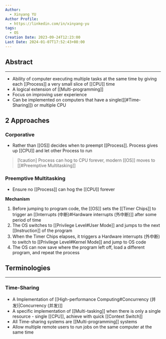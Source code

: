 ```yaml
---
Author:
  - Xinyang YU
Author Profile:
  - https://linkedin.com/in/xinyang-yu
tags:
  - OS
Creation Date: 2023-09-24T12:23:00
Last Date: 2024-01-07T17:52:43+08:00
---
```

## Abstract
---
- Ability of computer executing multiple tasks at the same time by giving each [[Process]] a very small slice of [[CPU]] time
- A logical extension of [[Multi-programming]]
- Focus on improving user experience 
- Can be implemented on computers that have a single([[#Time-Sharing]]) or multiple CPU

## 2 Approaches
### Corporative
- Rather than [[OS]] decides when to preempt [[Process]]. Process gives up [[CPU]] and let other Process to run
>[!caution] Process can hog to CPU forever, modern [[OS]] moves to [[#Preemptive Multitasking]]

### Preemptive Multitasking
- Ensure no [[Process]] can hog the [[CPU]] forever

**Mechanism**
1. Before jumping to program code, the [[OS]] sets the [[Timer Chips]] to trigger an [[Interrupts (中断)#Hardware interrupts (外中断)]] after some period of time
2. The OS switches to [[Privilege Level#User Mode]] and jumps to the next [[Instruction]] of the program
3. When the Timer Chips elapses, it triggers a Hardware interrupts (外中断) to switch to [[Privilege Level#Kernel Mode]] and jump to OS code
4. The OS can now save where the program left off, load a different program, and repeat the process

## Terminologies
---
### Time-Sharing
- A Implementation of [[High-performance Computing#Concurrency (并发)|Concurrency (并发)]]
- A specific implementation of [[Multi-tasking]] when there is only a single resource - single [[CPU]], achieve with quick [[Context Switch]]
- All Time-sharing systems are [[Multi-programming]] systems
- Allow multiple remote users to run jobs on the same computer at the same time 

